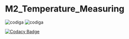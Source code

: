 # M2_Temperature_Measuring

![codiga](https://api.codiga.io/project/32977/score/svg)
![codiga](https://api.codiga.io/project/32977/status/svg)

[![Codacy Badge](https://app.codacy.com/project/badge/Grade/9da72e4ea6c948f283f12c72c43aa68a)](https://www.codacy.com/gh/DeviTanuja/M2_Temperature_Measuring/dashboard?utm_source=github.com&amp;utm_medium=referral&amp;utm_content=DeviTanuja/M2_Temperature_Measuring&amp;utm_campaign=Badge_Grade)
